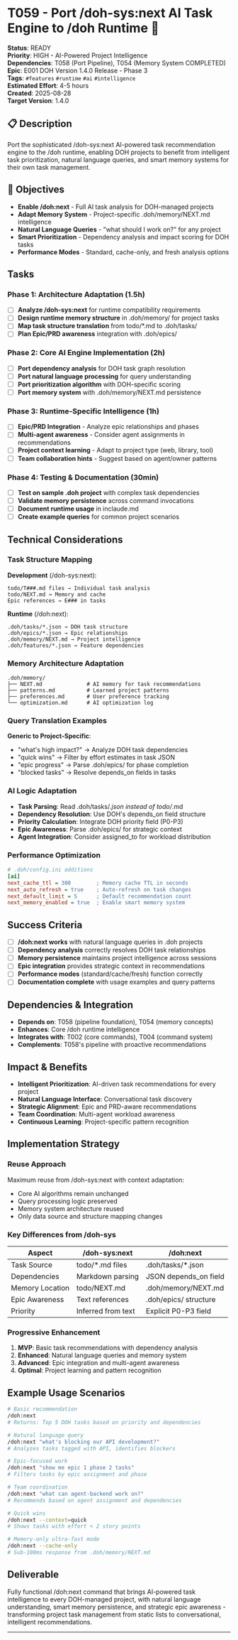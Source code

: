 # T059 - Port /doh-sys:next AI Task Engine to /doh Runtime 🧠

**Status**: READY  
**Priority**: HIGH - AI-Powered Project Intelligence  
**Dependencies**: T058 (Port Pipeline), T054 (Memory System COMPLETED)  
**Epic**: E001 DOH Version 1.4.0 Release - Phase 3  
**Tags**: `#features` `#runtime` `#ai` `#intelligence`  
**Estimated Effort**: 4-5 hours  
**Created**: 2025-08-28  
**Target Version**: 1.4.0  

## 📋 Description

Port the sophisticated /doh-sys:next AI-powered task recommendation engine to the /doh runtime, enabling DOH projects to benefit from intelligent task prioritization, natural language queries, and smart memory systems for their own task management.

## 🎯 Objectives

- **Enable /doh:next** - Full AI task analysis for DOH-managed projects
- **Adapt Memory System** - Project-specific .doh/memory/NEXT.md intelligence
- **Natural Language Queries** - "what should I work on?" for any project
- **Smart Prioritization** - Dependency analysis and impact scoring for DOH tasks
- **Performance Modes** - Standard, cache-only, and fresh analysis options

## Tasks

### Phase 1: Architecture Adaptation (1.5h)

- [ ] **Analyze /doh-sys:next** for runtime compatibility requirements
- [ ] **Design runtime memory structure** in .doh/memory/ for project tasks
- [ ] **Map task structure translation** from todo/*.md to .doh/tasks/
- [ ] **Plan Epic/PRD awareness** integration with .doh/epics/

### Phase 2: Core AI Engine Implementation (2h)

- [ ] **Port dependency analysis** for DOH task graph resolution
- [ ] **Port natural language processing** for query understanding
- [ ] **Port prioritization algorithm** with DOH-specific scoring
- [ ] **Port memory system** with .doh/memory/NEXT.md persistence

### Phase 3: Runtime-Specific Intelligence (1h)

- [ ] **Epic/PRD Integration** - Analyze epic relationships and phases
- [ ] **Multi-agent awareness** - Consider agent assignments in recommendations
- [ ] **Project context learning** - Adapt to project type (web, library, tool)
- [ ] **Team collaboration hints** - Suggest based on agent/owner patterns

### Phase 4: Testing & Documentation (30min)

- [ ] **Test on sample .doh project** with complex task dependencies
- [ ] **Validate memory persistence** across command invocations
- [ ] **Document runtime usage** in inclaude.md
- [ ] **Create example queries** for common project scenarios

## Technical Considerations

### Task Structure Mapping

**Development** (/doh-sys:next):
```
todo/T###.md files → Individual task analysis
todo/NEXT.md → Memory and cache
Epic references → E### in tasks
```

**Runtime** (/doh:next):
```
.doh/tasks/*.json → DOH task structure
.doh/epics/*.json → Epic relationships  
.doh/memory/NEXT.md → Project intelligence
.doh/features/*.json → Feature dependencies
```

### Memory Architecture Adaptation

```
.doh/memory/
├── NEXT.md              # AI memory for task recommendations
├── patterns.md          # Learned project patterns
├── preferences.md       # User preference tracking
└── optimization.md      # AI optimization log
```

### Query Translation Examples

**Generic to Project-Specific**:
- "what's high impact?" → Analyze DOH task dependencies
- "quick wins" → Filter by effort estimates in task JSON
- "epic progress" → Parse .doh/epics/ for phase completion
- "blocked tasks" → Resolve depends_on fields in tasks

### AI Logic Adaptation

- **Task Parsing**: Read .doh/tasks/*.json instead of todo/*.md
- **Dependency Resolution**: Use DOH's depends_on field structure
- **Priority Calculation**: Integrate DOH priority field (P0-P3)
- **Epic Awareness**: Parse .doh/epics/ for strategic context
- **Agent Integration**: Consider assigned_to for workload distribution

### Performance Optimization

```ini
# .doh/config.ini additions
[ai]
next_cache_ttl = 300        ; Memory cache TTL in seconds
next_auto_refresh = true    ; Auto-refresh on task changes
next_default_limit = 5      ; Default recommendation count
next_memory_enabled = true  ; Enable smart memory system
```

## Success Criteria

- [ ] **/doh:next works** with natural language queries in .doh projects
- [ ] **Dependency analysis** correctly resolves DOH task relationships
- [ ] **Memory persistence** maintains project intelligence across sessions
- [ ] **Epic integration** provides strategic context in recommendations
- [ ] **Performance modes** (standard/cache/fresh) function correctly
- [ ] **Documentation complete** with usage examples and query patterns

## Dependencies & Integration

- **Depends on**: T058 (pipeline foundation), T054 (memory concepts)
- **Enhances**: Core /doh runtime intelligence
- **Integrates with**: T002 (core commands), T004 (command system)
- **Complements**: T058's pipeline with proactive recommendations

## Impact & Benefits

- **Intelligent Prioritization**: AI-driven task recommendations for every project
- **Natural Language Interface**: Conversational task discovery
- **Strategic Alignment**: Epic and PRD-aware recommendations
- **Team Coordination**: Multi-agent workload awareness
- **Continuous Learning**: Project-specific pattern recognition

## Implementation Strategy

### Reuse Approach

Maximum reuse from /doh-sys:next with context adaptation:
- Core AI algorithms remain unchanged
- Query processing logic preserved
- Memory system architecture reused
- Only data source and structure mapping changes

### Key Differences from /doh-sys

| Aspect | /doh-sys:next | /doh:next |
|--------|---------------|-----------|
| Task Source | todo/*.md files | .doh/tasks/*.json |
| Dependencies | Markdown parsing | JSON depends_on field |
| Memory Location | todo/NEXT.md | .doh/memory/NEXT.md |
| Epic Awareness | Text references | .doh/epics/ structure |
| Priority | Inferred from text | Explicit P0-P3 field |

### Progressive Enhancement

1. **MVP**: Basic task recommendations with dependency analysis
2. **Enhanced**: Natural language queries and memory system
3. **Advanced**: Epic integration and multi-agent awareness
4. **Optimal**: Project learning and pattern recognition

## Example Usage Scenarios

```bash
# Basic recommendation
/doh:next
# Returns: Top 5 DOH tasks based on priority and dependencies

# Natural language query
/doh:next "what's blocking our API development?"
# Analyzes tasks tagged with API, identifies blockers

# Epic-focused work
/doh:next "show me epic 1 phase 2 tasks"
# Filters tasks by epic assignment and phase

# Team coordination
/doh:next "what can agent-backend work on?"
# Recommends based on agent assignment and dependencies

# Quick wins
/doh:next --context=quick
# Shows tasks with effort < 2 story points

# Memory-only ultra-fast mode
/doh:next --cache-only
# Sub-100ms response from .doh/memory/NEXT.md
```

## Deliverable

Fully functional /doh:next command that brings AI-powered task intelligence to every DOH-managed project, with natural language understanding, smart memory persistence, and strategic epic awareness - transforming project task management from static lists to conversational, intelligent recommendations.

---